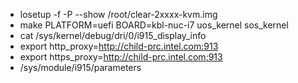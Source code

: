 - losetup -f -P --show /root/clear-2xxxx-kvm.img
- make PLATFORM=uefi BOARD=kbl-nuc-i7  uos_kernel sos_kernel 
- cat /sys/kernel/debug/dri/0/i915_display_info
- export http_proxy=http://child-prc.intel.com:913
- export https_proxy=http://child-prc.intel.com:913 
- /sys/module/i915/parameters
